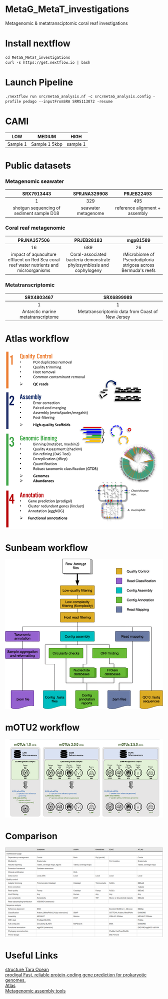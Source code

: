 # MetaG_MetaT_investigations
Metagenomic &amp; metatransciptomic coral reaf investigations

# Install nextflow

```
cd MetaG_MetaT_investigations
curl -s https://get.nextflow.io | bash
```
# Launch Pipeline

```
./nextflow run src/metaG_analysis.nf -c src/metaG_analysis.config -profile pedago --inputFromSRA SRR5113072 -resume
```

# CAMI

|   LOW   |   MEDIUM     |   HIGH      |
|:-------:|:------------:|:-----------:|
| Sample 1| Sample 1 5kbp|   sample 1  |

# Public datasets

### Metagenomic seawater

|   SRX7913443                            |   SPRJNA329908      |       PRJEB22493              |
|:---------------------------------------:|:-------------------:|:-----------------------------:|
|           1                             |               329   |         495                   |
|shotgun sequencing of sediment sample D18| seawater metagenome | reference alignment + assembly|


### Coral reaf metagenomic

|   PRJNA357506                           |   PRJEB28183        |       mgp81589                |
|:---------------------------------------:|:-------------------:|:-----------------------------:|
|           16                            |               689   |         26                    |
|impact of aquaculture effluent on Red Sea coral reef water nutrients and microorganisms| Coral-associated bacteria demonstrate phylosymbiosis and cophylogeny | rMicrobiome of Pseudodiploria strigosa across Bermuda's reefs|

### Metatranscriptomic

|   SRX4803467                            |               SRX6899989                         |  
|:---------------------------------------:|:------------------------------------------------:|
|           1                             |               1                                  |
|Antarctic marine metatranscriptome       | Metatranscriptomic data from Coast of New Jersey |


# Atlas workflow

<img src="./issues/ATLAS_scheme.png">

# Sunbeam workflow

<img src="./issues/SUNBEAM_scheme.png">

# mOTU2 workflow

<img src="./issues/mOTU.png">

# Comparison

<img src="./issues/table_comparison.png">





# Useful Links
[structure Tara Ocean](http://ocean-microbiome.embl.de/companion.html)  
[prodigal Fast, reliable protein-coding gene prediction for prokaryotic genomes.](https://github.com/hyattpd/Prodigal)  
[Atlas](https://github.com/metagenome-atlas/atlas)  
[Metagenomic assembly tools](https://academic.oup.com/view-large/206266243)
